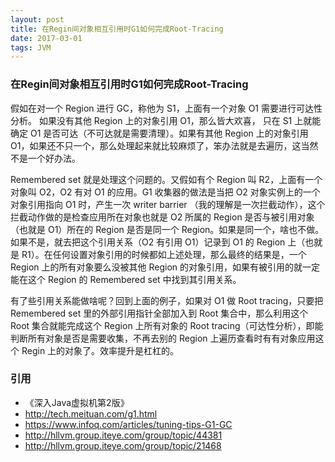 ```yaml
---
layout: post
title: 在Regin间对象相互引用时G1如何完成Root-Tracing
date: 2017-03-01
tags: JVM
---
```


### 在Regin间对象相互引用时G1如何完成Root-Tracing

假如在对一个 Region 进行 GC，称他为 S1，上面有一个对象 O1 需要进行可达性分析。 如果没有其他 Region 上的对象引用 O1，那么皆大欢喜， 只在 S1 上就能确定 O1 是否可达（不可达就是需要清理）。如果有其他 Region 上的对象引用 O1，如果还不只一个，那么处理起来就比较麻烦了，笨办法就是去遍历，这当然不是一个好办法。

<!-- more -->

Remembered set 就是处理这个问题的。又假如有个 Region 叫 R2，上面有一个对象叫 O2，O2 有对 O1 的应用。G1 收集器的做法是当把 O2 对象实例上的一个对象引用指向 O1 时，产生一次 writer barrier （我的理解是一次拦截动作），这个拦截动作做的是检查应用所在对象也就是 O2 所属的 Region 是否与被引用对象（也就是 O1）所在的 Region 是否是同一个 Region。如果是同一个，啥也不做。如果不是，就去把这个引用关系（O2 有引用 O1）记录到 O1 的 Region 上（也就是 R1）。在任何设置对象引用的时候都如上述处理，那么最终的结果是，一个 Region 上的所有对象要么没被其他 Region 的对象引用，如果有被引用的就一定能在这个 Region 的 Remembered set 中找到其引用关系。

有了些引用关系能做啥呢？回到上面的例子，如果对 O1 做 Root tracing，只要把 Remembered set 里的外部引用指针全部加入到 Root 集合中，那么利用这个 Root  集合就能完成这个 Region 上所有对象的 Root tracing（可达性分析），即能判断所有对象是否是需要收集，不再去别的 Region 上遍历查看时有有对象应用这个 Regin 上的对象了。效率提升是杠杠的。

### 引用

* 《深入Java虚拟机第2版》
* http://tech.meituan.com/g1.html
* https://www.infoq.com/articles/tuning-tips-G1-GC
* http://hllvm.group.iteye.com/group/topic/44381
* http://hllvm.group.iteye.com/group/topic/21468